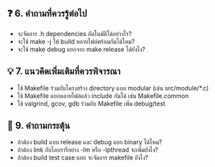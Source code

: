 ## ❓ 6. คำถามที่ควรรู้ต่อไป
- จะจัดการ .h dependencies อัตโนมัติได้อย่างไร?
- จะใช้ make -j ให้ build หลายไฟล์พร้อมกันได้ไหม?
- จะใช้ make debug แยกจาก make release ได้ยังไง?

## 💡 7. แนวคิดเพิ่มเติมที่ควรพิจารณา
- ใช้ Makefile ร่วมกับโครงสร้าง directory แบบ modular (เช่น src/module/*.c)
- ใช้ Makefile แยกหลายไฟล์แล้ว include กันได้ เช่น Makefile.common
- ใช้ valgrind, gcov, gdb ร่วมกับ Makefile เพิ่ม debug/test

## 🔁 9. คำถามกระตุ้น
- ถ้าต้อง build แบบ release และ debug แยก binary ได้ไหม?
- ถ้าต้อง link กับไลบรารีอย่าง -lm หรือ -lpthread จะเพิ่มยังไง?
- ถ้าต้อง build test case แยก จะจัดการ makefile ยังไง?